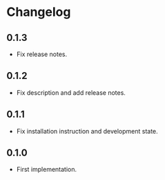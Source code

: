
# Changelog

## 0.1.3

- Fix release notes.

## 0.1.2

- Fix description and add release notes.

## 0.1.1

- Fix installation instruction and development state.

## 0.1.0

- First implementation.
